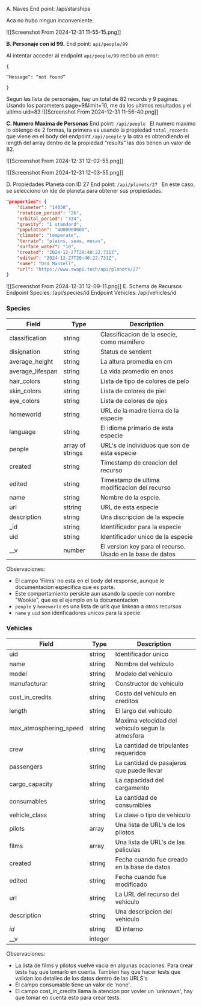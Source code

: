 A. Naves 
End point: /api/starships

Aca no hubo ningun inconveniente. 

![[Screenshot From 2024-12-31 11-55-15.png]]

**B. Personaje con id 99.**
End point: `api/people/99`

Al intentar acceder al endpoint `api/people/99` recibo un error: 

```
{

“Message”: “not found”

}
```
Segun las lista de personajes, hay un total de 82 records y 9 paginas. Usando los parameters page=9&limit=10, me da los ultimos resultados y el ultimo uid=83
![[Screenshot From 2024-12-31 11-56-40.png]]


**C. Numero Maxima de Personas**
End point: `/api/people
`
El numero maximo lo obtengo de 2 formas, la primera es usando la propiedad `total_records` que viene en el body del endpoint `/api/people` y la otra es obtendiendo el length del array dentro de la propiedad “results” las dos tienen un valor de 82.

![[Screenshot From 2024-12-31 12-02-55.png]]

![[Screenshot From 2024-12-31 12-03-55.png]]


D. Propiedades Planeta con ID 27
End point: `/api/planets/27
`
En este caso, se selecciono un ide de planeta para obtener sus propiedades. 
```json
"properties": {
	"diameter": "14050",
	"rotation_period": "26",
	"orbital_period": "334",
	"gravity": "1 standard",
	"population": "4000000000",
	"climate": "temperate",
	"terrain": "plains, seas, mesas",
	"surface_water": "10",
	"created": "2024-12-27T20:40:22.731Z",
	"edited": "2024-12-27T20:40:22.731Z",
	"name": "Ord Mantell",
	"url": "https://www.swapi.tech/api/planets/27"
}
```
![[Screenshot From 2024-12-31 12-09-11.png]]
E. Schema de Recursos
Endpoint Species: /api/species/id
Endpoint Vehicles: /api/vehicles/id

### Species

| Field            | Type             | Description                                               |
| ---------------- | ---------------- | --------------------------------------------------------- |
| classification   | string           | Classificacion de la esecie, como mamifero                |
| disignation      | string           | Status de sentient                                        |
| average_height   | string           | La altura promedia en cm                                  |
| average_lifespan | string           | La vida promedio en anos                                  |
| hair_colors      | string           | Lista de tipo de colores de pelo                          |
| skin_colors      | string           | Lista de colores de piel                                  |
| eye_colors       | string           | Lista de colores de ojos                                  |
| homeworld        | string           | URL de la madre tierra de la especie                      |
| language         | string           | El idioma primario de esta especie                        |
| people           | array of strings | URL's de individuos que son de esta especie               |
| created          | string           | Timestamp de creacion del recurso                         |
| edited           | string           | Timestamp de ultima modificacion del recurso              |
| name             | string           | Nombre de la espcie.                                      |
| url              | sttring          | URL de esta especie                                       |
| description      | string           | Una discripcion de la especie                             |
| _id              | string           | Identificador  para la especie                            |
| uid              | string           | Identificador unico de la especie                         |
| __v              | number           | El version key para el recurso. Usado en la base de datos |
Observaciones: 
* El campo 'Films' no esta en el body del response, aunque le documentacion especifica que es parte. 
* Este comportamiento persiste aun usando la specie con  nombre "Wookie", que es el ejemplo en la documentacion
* `people` y `homeworld` es una lista de urls que linkean a otros recursos
* `name` y `uid` son idenficadores unicos para la specie

### Vehicles

| Field                  | Type    | Description                                      |
| ---------------------- | ------- | ------------------------------------------------ |
| uid                    | string  | Identificador unico                              |
| name                   | string  | Nombre del vehiculo                              |
| model                  | string  | Modelo del vehiculo                              |
| manufacturar           | string  | Constructor de vehiculo                          |
| cost_in_credits        | string  | Costo del vehiculo en creditos                   |
| length                 | string  | El largo del vehiculo                            |
| max_atmosphering_speed | string  | Maxima velocidad del vehiculo segun la atmosfera |
| crew                   | string  | La cantidad de tripulantes requeridos            |
| passengers             | string  | La cantidad de pasajeros que puede llevar        |
| cargo_capacity         | string  | La capacidad del cargamento                      |
| consumables            | string  | La cantidad de consumibles                       |
| vehicle_class          | string  | La clase o tipo de vehiculo                      |
| pilots                 | array   | Una lista de URL's de los pilotos                |
| films                  | array   | Una lista de URL's de las peliculas              |
| created                | string  | Fecha cuando fue creado en la base de datos      |
| edited                 | string  | Fecha cuando fue modificado                      |
| url                    | string  | La URL del recurso del vehiculo                  |
| description            | string  | Una descripcion del vehiculo                     |
| _id_                   | string  | ID interno                                       |
| __v                    | integer |                                                  |


Observaciones:
* La lista de films y pilotos vuelve vacia en algunas ocaciones. Para crear tests hay que tomarlo en cuenta. Tambien hay que hacer tests que validan los detalles de los datos dentro de las URLS's
* El campo consumable tiene un valor de 'none'. 
* El campo cost_in_credits llama la atencion por vovler un 'unknown', hay que tomar en cuenta esto para crear tests. 

